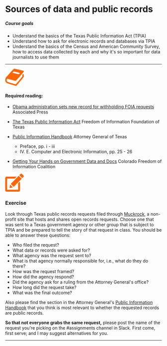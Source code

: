 # Sources of data and public records

##### Course goals
- Understand the basics of the Texas Public Information Act (TPIA)
- Understand how to ask for electronic records and databases via TPIA
- Understand the basics of the Census and American Community Survey, how to access data collected by each and why it's so important for data journalists to use them

---

![](/assets/book.png)

#### Required reading:

- [Obama administration sets new record for withholding FOIA requests](http://www.pbs.org/newshour/rundown/obama-administration-sets-new-record-withholding-foia-requests/) Associated Press

- [The Texas Public Information Act](http://foift.org/resources/texas-public-information-act/) Freedom of Information Foundation of Texas
- [Public Information Handbook](https://www.texasattorneygeneral.gov/files/og/publicinfo_hb.pdf) Attorney General of Texas
  - Preface, pp. i - iii
  - IV. E. Computer and Electronic Information, pp. 25 - 26
- [Getting Your Hands on Government Data and Docs](http://s3.amazonaws.com/journalism-courses/JRN+3V50/docs/Getting+your+hands+on+government+data+and+docs.pdf) Colorado Freedom of Information Coalition

![](/assets/pencil.png)

### Exercise

Look through Texas public records requests filed through [Muckrock](https://www.muckrock.com/foi/list/?page=1&per_page=100&jurisdiction=109), a non-profit site that hosts and shares open records requests. Choose one that was sent to a Texas government agency or other group that is subject to TPIA and be prepared to tell the story of that request in class. You should be able to answer these questions:
- Who filed the request?
- What data or records were asked for?
- What agency was the request sent to?
- What is that agency normally responsible for, i.e., what do they do there?
- How was the request framed?
- How did the agency respond?
- Did the agency ask for a ruling from the Attorney General's office?
- How long did the request take?
- What was the final outcome?

Also please find the section in the Attorney General's [Public Information Handbook](https://www.texasattorneygeneral.gov/files/og/publicinfo_hb.pdf) that you think is most relevant to whether the requested records are public records.

**So that not everyone grabs the same request,** please post the name of the request you're picking on the #assignments channel in Slack. First come, first serve; and I may suggest alternatives for you.


---

